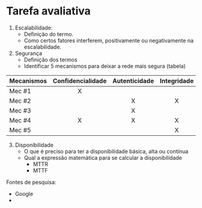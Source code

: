 # Tarefa avaliativa
1. Escalabilidade:
	- Definição do termo.
	- Como certos fatores interferem, positivamente ou negativamente na escalabilidade.
2. Segurança
	- Definição dos termos
	- Identificar 5 mecanismos para deixar a rede mais segura (tabela)
	
| Mecanismos | Confidencialidade | Autenticidade | Integridade |
|--|:--:|:--:|:--:|
| Mec #1 | X |  |  |
| Mec #2 |  | X | X |
| Mec #3 |  | X |  |
| Mec #4 | X | X | X |
| Mec #5 |  |  | X |

3. Disponibilidade
	- O que é preciso para ter a disponibilidade básica, alta ou contínua
	- Qual a expressão matemática para se calcular a disponibilidade
		-	MTTR
		-	MTTF

Fontes de pesquisa:
- Google
- 
<!--stackedit_data:
eyJoaXN0b3J5IjpbMTkzMjQzNTQ0MF19
-->
